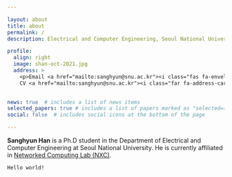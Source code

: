 ```yaml
---

layout: about
title: about
permalink: /
description: Electrical and Computer Engineering, Seoul National University

profile:
  align: right
  image: shan-oct-2021.jpg
  address: >
    <p>Email <a href="mailto:sanghyun@snu.ac.kr"><i class="fas fa-envelope"></i></a>
    CV <a href="mailto:sanghyun@snu.ac.kr"><i class="far fa-address-card"></i></p>
    

news: true  # includes a list of news items
selected_papers: true # includes a list of papers marked as "selected={true}"
social: false  # includes social icons at the bottom of the page

---
```

<!-- <p>CV <a href="mailto:sanghyun@snu.ac.kr"><i class="far fa-address-card"></i></p>
    <p>Affiliation <a href="https://nxc.snu.ac.kr"><i class="fas fa-tags"></i></p>
    <p>SNS <a href="https://www.instagram.com/sanghyun._.han/"><i class="fab fa-instagram"></i></i></p> -->
**Sanghyun Han** is a Ph.D student in the Department of Electrical and Computer Engineering at Seoul National University.
He is currently affiliated in [Networked Computing Lab (NXC)](https:/nxc.snu.ac.kr).
```
Hello world!
```